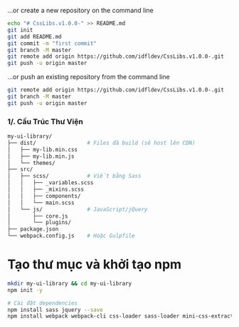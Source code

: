 …or create a new repository on the command line

```bash
echo "# CssLibs.v1.0.0-" >> README.md
git init
git add README.md
git commit -m "first commit"
git branch -M master
git remote add origin https://github.com/idfldev/CssLibs.v1.0.0-.git
git push -u origin master
```

…or push an existing repository from the command line


```bash
git remote add origin https://github.com/idfldev/CssLibs.v1.0.0-.git
git branch -M master
git push -u origin master
```

### 1/. Cấu Trúc Thư Viện 

```bash
my-ui-library/
├── dist/                # Files đã build (sẽ host lên CDN)
│   ├── my-lib.min.css
│   ├── my-lib.min.js
│   └── themes/
├── src/
│   ├── scss/            # Viết bằng Sass
│   │   ├── _variables.scss
│   │   ├── _mixins.scss
│   │   ├── components/
│   │   └── main.scss
│   └── js/              # JavaScript/jQuery
│       ├── core.js
│       └── plugins/
├── package.json
└── webpack.config.js    # Hoặc Gulpfile
```
# Tạo thư mục và khởi tạo npm
```bash
mkdir my-ui-library && cd my-ui-library
npm init -y

# Cài đặt dependencies
npm install sass jquery --save
npm install webpack webpack-cli css-loader sass-loader mini-css-extract-plugin terser-webpack-plugin clean-webpack-plugin --save-dev
```